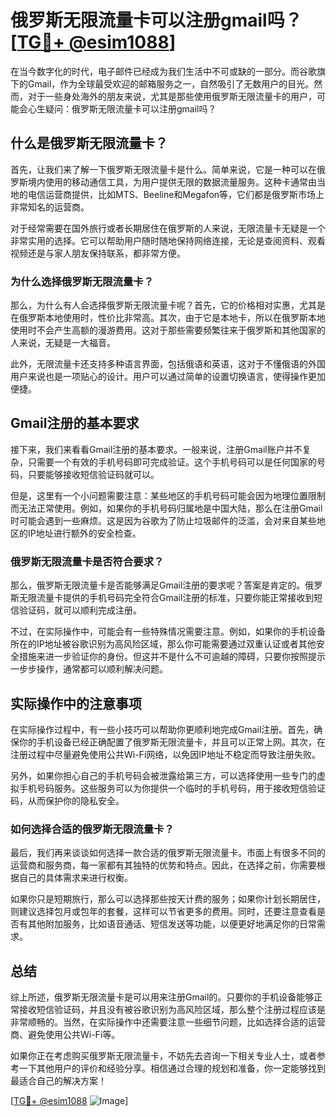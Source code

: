 # 俄罗斯无限流量卡可以注册gmail吗？[[TG💪+ @esim1088](https://t.me/s/esim1088)]

在当今数字化的时代，电子邮件已经成为我们生活中不可或缺的一部分。而谷歌旗下的Gmail，作为全球最受欢迎的邮箱服务之一，自然吸引了无数用户的目光。然而，对于一些身处海外的朋友来说，尤其是那些使用俄罗斯无限流量卡的用户，可能会心生疑问：俄罗斯无限流量卡可以注册gmail吗？

## 什么是俄罗斯无限流量卡？

首先，让我们来了解一下俄罗斯无限流量卡是什么。简单来说，它是一种可以在俄罗斯境内使用的移动通信工具，为用户提供无限的数据流量服务。这种卡通常由当地的电信运营商提供，比如MTS、Beeline和Megafon等，它们都是俄罗斯市场上非常知名的运营商。

对于经常需要在国外旅行或者长期居住在俄罗斯的人来说，无限流量卡无疑是一个非常实用的选择。它可以帮助用户随时随地保持网络连接，无论是查阅资料、观看视频还是与家人朋友保持联系，都非常方便。

### 为什么选择俄罗斯无限流量卡？

那么，为什么有人会选择俄罗斯无限流量卡呢？首先，它的价格相对实惠，尤其是在俄罗斯本地使用时，性价比非常高。其次，由于它是本地卡，所以在俄罗斯本地使用时不会产生高额的漫游费用。这对于那些需要频繁往来于俄罗斯和其他国家的人来说，无疑是一大福音。

此外，无限流量卡还支持多种语言界面，包括俄语和英语，这对于不懂俄语的外国用户来说也是一项贴心的设计。用户可以通过简单的设置切换语言，使得操作更加便捷。

## Gmail注册的基本要求

接下来，我们来看看Gmail注册的基本要求。一般来说，注册Gmail账户并不复杂，只需要一个有效的手机号码即可完成验证。这个手机号码可以是任何国家的号码，只要能够接收短信验证码就可以。

但是，这里有一个小问题需要注意：某些地区的手机号码可能会因为地理位置限制而无法正常使用。例如，如果你的手机号码归属地是中国大陆，那么在注册Gmail时可能会遇到一些麻烦。这是因为谷歌为了防止垃圾邮件的泛滥，会对来自某些地区的IP地址进行额外的安全检查。

### 俄罗斯无限流量卡是否符合要求？

那么，俄罗斯无限流量卡是否能够满足Gmail注册的要求呢？答案是肯定的。俄罗斯无限流量卡提供的手机号码完全符合Gmail注册的标准，只要你能正常接收到短信验证码，就可以顺利完成注册。

不过，在实际操作中，可能会有一些特殊情况需要注意。例如，如果你的手机设备所在的IP地址被谷歌识别为高风险区域，那么你可能需要通过双重认证或者其他安全措施来进一步验证你的身份。但这并不是什么不可逾越的障碍，只要你按照提示一步步操作，通常都可以顺利解决问题。

## 实际操作中的注意事项

在实际操作过程中，有一些小技巧可以帮助你更顺利地完成Gmail注册。首先，确保你的手机设备已经正确配置了俄罗斯无限流量卡，并且可以正常上网。其次，在注册过程中尽量避免使用公共Wi-Fi网络，以免因IP地址不稳定而导致注册失败。

另外，如果你担心自己的手机号码会被泄露给第三方，可以选择使用一些专门的虚拟手机号码服务。这些服务可以为你提供一个临时的手机号码，用于接收短信验证码，从而保护你的隐私安全。

### 如何选择合适的俄罗斯无限流量卡？

最后，我们再来谈谈如何选择一款合适的俄罗斯无限流量卡。市面上有很多不同的运营商和服务商，每一家都有其独特的优势和特点。因此，在选择之前，你需要根据自己的具体需求来进行权衡。

如果你只是短期旅行，那么可以选择那些按天计费的服务；如果你计划长期居住，则建议选择包月或包年的套餐，这样可以节省更多的费用。同时，还要注意查看是否有其他附加服务，比如语音通话、短信发送等功能，以便更好地满足你的日常需求。

## 总结

综上所述，俄罗斯无限流量卡是可以用来注册Gmail的。只要你的手机设备能够正常接收短信验证码，并且没有被谷歌识别为高风险区域，那么整个注册过程应该是非常顺畅的。当然，在实际操作中还需要注意一些细节问题，比如选择合适的运营商、避免使用公共Wi-Fi等。

如果你正在考虑购买俄罗斯无限流量卡，不妨先去咨询一下相关专业人士，或者参考一下其他用户的评价和经验分享。相信通过合理的规划和准备，你一定能够找到最适合自己的解决方案！

[[TG💪+ @esim1088](https://t.me/s/esim1088) ![Image](https://i.postimg.cc/4NQfJmqS/Snipaste-2025-05-13-00-14-12.png)]